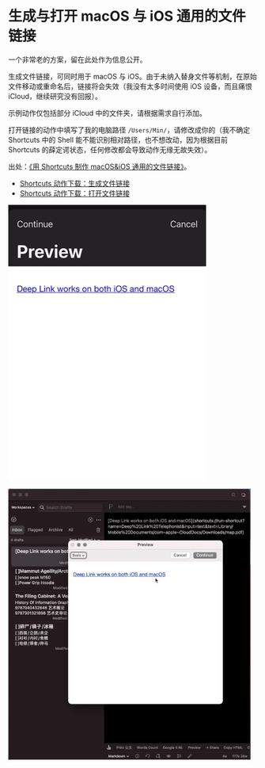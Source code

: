 # 生成与打开 macOS 与 iOS 通用的文件链接

一个非常老的方案，留在此处作为信息公开。

生成文件链接，可同时用于 macOS 与 iOS。由于未纳入替身文件等机制，在原始文件移动或重命名后，链接将会失效（我没有太多时间使用 iOS 设备，而且痛恨 iCloud，继续研究没有回报）。

示例动作仅包括部分 iCloud 中的文件夹，请根据需求自行添加。

打开链接的动作中填写了我的电脑路径 `/Users/Min/`，请修改成你的（我不确定 Shortcuts 中的 Shell 能不能识别相对路径，也不想改动，因为根据目前 Shortcuts 的薛定谔状态，任何修改都会导致动作无缘无故失效）。

出处：[《用 Shortcuts 制作 macOS&iOS 通用的文件链接》](https://utgd.net/article/21186/)。

- [Shortcuts 动作下载：生成文件链接](https://www.icloud.com/shortcuts/c607429c39784002b51312ec85c847c7)
- [Shortcuts 动作下载：打开文件链接](https://www.icloud.com/shortcuts/c2073f15b990407eb533d19f05535b79)

![img_1](img_1.gif)

![img_2](img_2.gif)